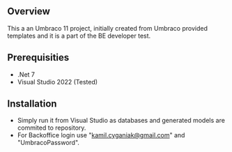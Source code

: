 ## Overview
This a an Umbraco 11 project, initially created from Umbraco provided templates and it is a part of the BE developer test.

## Prerequisities
- .Net 7 
- Visual Studio 2022 (Tested)

## Installation
- Simply run it from Visual Studio as databases and generated models are commited to repository.
- For Backoffice login use "kamil.cyganiak@gmail.com" and "UmbracoPassword".
